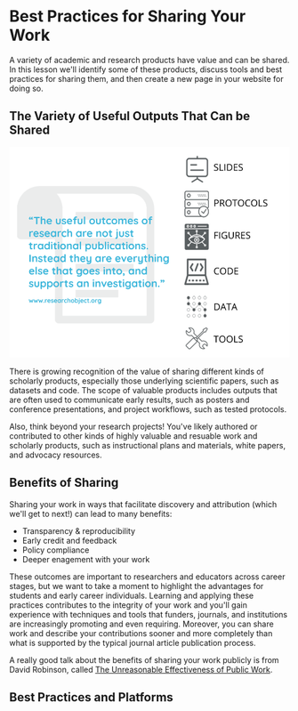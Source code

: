 # Best Practices for Sharing Your Work
A variety of academic and research products have value and can be shared.  In this lesson we'll identify some of these products, discuss tools and best practices for sharing them, and then create a new page in your website for doing so.
## The Variety of Useful Outputs That Can be Shared
![outputs](../images/outputs.png)

There is growing recognition of the value of sharing different kinds of scholarly products, especially those underlying scientific papers, such as datasets and code.  The scope of valuable products includes outputs that are often used to communicate early results, such as posters and conference presentations, and project workflows, such as tested protocols.  

Also, think beyond your research projects!  You've likely authored or contributed to other kinds of highly valuable and resuable work and scholarly products, such as instructional plans and materials, white papers, and advocacy resources.
## Benefits of Sharing 
Sharing your work in ways that facilitate discovery and attribution (which we'll get to next!) can lead to many benefits:

- Transparency & reproducibility
- Early credit and feedback
- Policy compliance
- Deeper enagement with your work

These outcomes are important to researchers and educators across career stages, but we want to take a moment to highlight the advantages for students and early career individuals.  Learning and applying these practices contributes to the integrity of your work and you'll gain experience with techniques and tools that funders, journals, and institutions are increasingly promoting and even requiring.  Moreover, you can share work and describe your contributions sooner and more completely than what is supported by the typical journal article publication process.  

A really good talk about the benefits of sharing your work publicly is from David Robinson, called [The Unreasonable Effectiveness of Public Work](https://rstudio.com/resources/rstudioconf-2019/the-unreasonable-effectiveness-of-public-work/).

## Best Practices and Platforms




